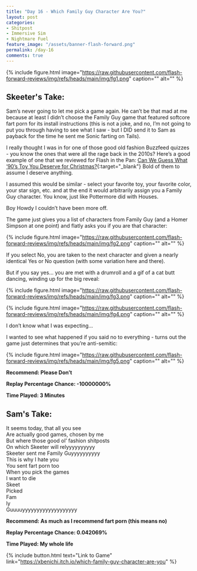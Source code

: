 ```yaml
---
title: "Day 16 - Which Family Guy Character Are You?"
layout: post
categories:
- Shitpost
- Immersive Sim
- Nightmare Fuel
feature_image: "/assets/banner-flash-forward.png"
permalink: /day-16
comments: true
---
```


{% include figure.html image="https://raw.githubusercontent.com/flash-forward-reviews/img/refs/heads/main/img/fg1.png" caption="" alt="" %}

## Skeeter's Take:

Sam’s never going to let me pick a game again. He can’t be that mad at me because at least I didn’t choose the Family Guy game that featured softcore fart porn for its install instructions (this is not a joke, and no, I’m not going to put you through having to see what I saw - but I DID send it to Sam as payback for the time he sent me Sonic farting on Tails). 

I really thought I was in for one of those good old fashion Buzzfeed quizzes - you know the ones that were all the rage back in the 2010s? Here’s a good example of one that we reviewed for Flash in the Pan: [Can We Guess What ‘90’s Toy You Deserve for Christmas?](https://www.buzzfeed.com/kevinsmith/what-toy-is-under-your-tree){:target="_blank"}
Bold of them to assume I deserve anything. 

I assumed this would be similar - select your favorite toy, your favorite color, your star sign, etc. and at the end it would arbitrarily assign you a Family Guy character. You know, just like Pottermore did with Houses. 

Boy Howdy I couldn’t have been more off. 

The game just gives you a list of characters from Family Guy (and a Homer Simpson at one point) and flatly asks you if you are that character: 

{% include figure.html image="https://raw.githubusercontent.com/flash-forward-reviews/img/refs/heads/main/img/fg2.png" caption="" alt="" %}

If you select No, you are taken to the next character and given a nearly identical Yes or No question (with some variation here and there). 

But if you say yes… you are met with a drumroll and a gif of a cat butt dancing, winding up for the big reveal:

{% include figure.html image="https://raw.githubusercontent.com/flash-forward-reviews/img/refs/heads/main/img/fg3.png" caption="" alt="" %}

{% include figure.html image="https://raw.githubusercontent.com/flash-forward-reviews/img/refs/heads/main/img/fg4.png" caption="" alt="" %}

I don’t know what I was expecting… 

I wanted to see what happened if you said no to everything - turns out the game just determines that you’re anti-semitic:

{% include figure.html image="https://raw.githubusercontent.com/flash-forward-reviews/img/refs/heads/main/img/fg5.png" caption="" alt="" %}

**Recommend: Please Don’t**

**Replay Percentage Chance: -10000000%**

**Time Played: 3 Minutes**

## Sam's Take:

It seems today, that all you see\
Are actually good games, chosen by me\
But where those good ol’ fashion shitposts\
On which Skeeter will relyyyyyyyyyy\
Skeeter sent me Family Guyyyyyyyyyy\
This is why I hate you\
You sent fart porn too\
When you pick the games\
I want to die\
Skeet\
Picked\
Fam\
ly\
Guuuuyyyyyyyyyyyyyyyyyyy

**Recommend: As much as I recommend fart porn (this means no)**

**Replay Percentage Chance: 0.042069%**

**Time Played: My whole life**

{% include button.html text="Link to Game" link="https://xbenichi.itch.io/which-family-guy-character-are-you" %}